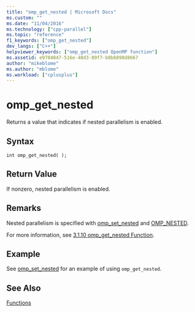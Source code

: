 ```yaml
---
title: "omp_get_nested | Microsoft Docs"
ms.custom: ""
ms.date: "11/04/2016"
ms.technology: ["cpp-parallel"]
ms.topic: "reference"
f1_keywords: ["omp_get_nested"]
dev_langs: ["C++"]
helpviewer_keywords: ["omp_get_nested OpenMP function"]
ms.assetid: e9784847-516e-40d3-89f7-b8b6898d8667
author: "mikeblome"
ms.author: "mblome"
ms.workload: ["cplusplus"]
---
```

# omp_get_nested
Returns a value that indicates if nested parallelism is enabled.  
  
## Syntax  
  
```  
int omp_get_nested( );  
```  
  
## Return Value  
 If nonzero, nested parallelism is enabled.  
  
## Remarks  
 Nested parallelism is specified with [omp_set_nested](../../../parallel/openmp/reference/omp-set-nested.md) and [OMP_NESTED](../../../parallel/openmp/reference/omp-nested.md).  
  
 For more information, see [3.1.10 omp_get_nested Function](../../../parallel/openmp/3-1-10-omp-get-nested-function.md).  
  
## Example  
 See [omp_set_nested](../../../parallel/openmp/reference/omp-set-nested.md) for an example of using `omp_get_nested`.  
  
## See Also  
 [Functions](../../../parallel/openmp/reference/openmp-functions.md)